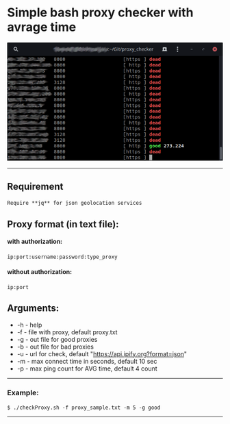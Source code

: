 # Simple bash proxy checker with avrage time #

![Simple bash proxy checker](/img/screenshot.png "Simple bash proxy checker")
***

## Requirement ##

	Require **jq** for json geolocation services  

## Proxy format (in text file): ##
#### with authorization: ####

    ip:port:username:password:type_proxy  

#### without authorization: ####

    ip:port

## Arguments: ##
* -h - help  
* -f <file> - file with proxy, default proxy.txt  
* -g <file> - out file for good proxies  
* -b <file> - out file for bad proxies  
* -u <url> - url for check, default "https://api.ipify.org?format=json"  
* -m <sec> - max connect time in seconds, default 10 sec  
* -p <count> - max ping count for AVG time, default 4 count  

***
### Example: ###
    $ ./checkProxy.sh -f proxy_sample.txt -m 5 -g good

***